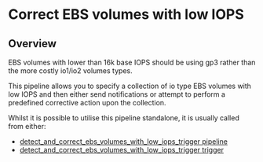 # Correct EBS volumes with low IOPS

## Overview

EBS volumes with lower than 16k base IOPS should be using gp3 rather than the more costly io1/io2 volumes types.

This pipeline allows you to specify a collection of io type EBS volumes with low IOPS and then either send notifications or attempt to perform a predefined corrective action upon the collection.

Whilst it is possible to utilise this pipeline standalone, it is usually called from either:
- [detect_and_correct_ebs_volumes_with_low_iops_trigger pipeline](https://hub.flowpipe.io/mods/turbot/aws-thrifty/pipelines/aws_thrifty.pipeline.detect_and_correct_ebs_volumes_with_low_iops_trigger)
- [detect_and_correct_ebs_volumes_with_low_iops_trigger trigger](https://hub.flowpipe.io/mods/turbot/aws-thrifty/triggers/aws_thrifty.trigger.query.detect_and_correct_ebs_volumes_with_low_iops_trigger)